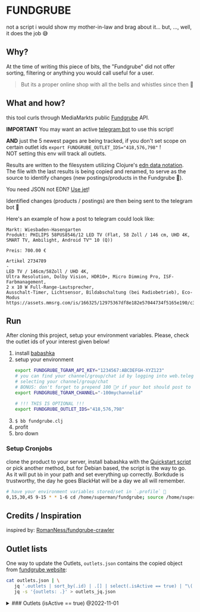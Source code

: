 # FUNDGRUBE

not a script i would show my mother-in-law and brag about it... but, ..., well, it does the job 😅 

## Why?

At the time of writing this piece of bits, the "Fundgrube" did not offer sorting, filtering or anything you would call useful for a user.

> But its a proper online shop with all the bells and whistles since then 🎉

## What and how?

this tool curls through MediaMarkts public [Fundgrube](https://www.mediamarkt.de/de/data/fundgrube) API. 

**IMPORTANT** You may want an active [telegram bot](https://core.telegram.org/bots/faq#how-do-i-create-a-bot) to use this script!

**AND** just the 5 newest pages are being tracked, if you don't set scope on certain outlet ids `export FUNDGRUBE_OUTLET_IDS="418,576,798"` !  
NOT setting this env will track all outlets.

Results are written to the filesystem utilizing Clojure's [edn data notation](https://github.com/edn-format/edn). The file with the last results is being copied and renamed, to serve as the source to identify changes (new postings/products in the Fundgrube 🤫).

You need JSON not EDN? [Use jet](https://github.com/borkdude/jet)!

Identified changes (products / postings) are then being sent to the telegram bot 🤖

Here's an example of how a post to telegram could look like:

```text
Markt: Wiesbaden-Hasengarten
Produkt: PHILIPS 58PUS8546/12 LED TV (Flat, 58 Zoll / 146 cm, UHD 4K, SMART TV, Ambilight, Android TV™ 10 (Q))

Preis: 700.00 €

Artikel 2734789
-
LED TV / 146cm/58Zoll / UHD 4K,
Ultra Resolution, Dolby Vision, HDR10+, Micro Dimming Pro, ISF-Farbmanagement,
2 x 10 W Full-Range-Lautsprecher,
Ausschalt-Timer, Lichtsensor, Bildabschaltung (bei Radiobetrieb), Eco-Modus
https://assets.mmsrg.com/is/166325/12975367df8e182e57044734f5165e190/c3/-/29336490249241a3925bcb97e235b830
```

## Run

After cloning this project, setup your environment variables. Please, check the outlet ids of your interest given below!

1. install [babashka](https://github.com/babashka/babashka)
2. setup your environment 
   ```bash
   export FUNDGRUBE_TGRAM_API_KEY="1234567:ABCDEFGH-XYZ123"
   # you can find your channel/group/chat id by logging into web.telegram.org
   # selecting your channel/group/chat
   # BONUS: don't forget to prepend 100 🤷‍♂️ if your bot should post to a channel
   export FUNDGRUBE_TGRAM_CHANNEL="-100mychannelid"

   # !!! THIS IS OPTIONAL !!!
   export FUNDGRUBE_OUTLET_IDS="418,576,798"
   ```
3. `$ bb fundgrube.clj`
4. profit
5. bro down

### Setup Cronjobs

clone the product to your server, install babashka with the [Quickstart script](https://github.com/babashka/babashka#quickstart) or pick another method, but for Debian based, the script is the way to go. As it will put `bb` in your path and set everything up correctly. Borkdude is trustworthy, the day he goes BlackHat will be a day we all will remember. 

```bash
# have your environment variables stored/set in `.profile` 🤗
0,15,30,45 9-15 * * 1-6 cd /home/superman/fundgrube; source /home/superman/.profile; bb /home/superman/fundgrube/fundgrube.clj
```

## Credits / Inspiration

inspired by: [RomanNess/fundgrube-crawler](https://github.com/RomanNess/fundgrube-crawler)

## Outlet lists

One way to update the Outlets, `outlets.json` contains the copied object from [fundgrube website](https://www.mediamarkt.de/de/data/fundgrube):

```bash 
cat outlets.json | \
   jq '.outlets | sort_by(.id) | .[] | select(.isActive == true) | "\(.id), \(.nameFull)"' | \
   jq -s '{outlets: .}' > outlets_jq.json
```

<details>
  <summary>### Outlets (isActive == true) @2022-11-01</summary>

```json
{
  "outlets": [
    "32, MediaMarkt Fellbach (Alte B14)",
    "99, MediaMarkt Neunkirchen",
    "114, MediaMarkt Itzehoe",
    "135, MediaMarkt Emden",
    "182, MediaMarkt Siegen – Weidenau",
    "189, MediaMarkt Stade",
    "190, MediaMarkt Berlin-Mitte im Alexa",
    "234, MediaMarkt Henstedt-Ulzburg",
    "246, MediaMarkt Baden-Baden",
    "250, MediaMarkt Düsseldorf-Metrostraße",
    "251, MediaMarkt Castrop-Rauxel (im Castrop-Park)",
    "252, MediaMarkt Alzey (im Rheinhessen-Center)",
    "253, MediaMarkt Saarlouis (im Globus-Center)",
    "254, MediaMarkt Heidenheim (Schloss Arkaden)",
    "256, MediaMarkt Wetzlar",
    "257, MediaMarkt Köln-Kalk (in den Köln-Arcaden)",
    "259, MediaMarkt Bremen (Waterfront)",
    "260, MediaMarkt Hamburg-Altona (im Bahnhof Altona)",
    "261, MediaMarkt Peine",
    "262, MediaMarkt Berlin-Prenzlauer Berg (Ecke Ostseestraße)",
    "263, MediaMarkt Karlsruhe - Ettlinger Tor",
    "264, MediaMarkt Deggendorf",
    "265, MediaMarkt Traunreut",
    "266, MediaMarkt Erfurt T.E.C. (im T.E.C.)",
    "267, MediaMarkt Gießen",
    "268, MediaMarkt Neustadt an der Weinstraße",
    "269, MediaMarkt Mönchengladbach",
    "270, MediaMarkt Berlin-Steglitz Im Schloss",
    "271, MediaMarkt Duisburg-Großenbaum",
    "272, MediaMarkt Bad Neustadt",
    "273, MediaMarkt Würzburg-Dürrbachau",
    "274, MediaMarkt Meerane",
    "275, MediaMarkt Buchholz in der Nordheide",
    "278, MediaMarkt Dietzenbach",
    "279, MediaMarkt Eschweiler",
    "280, MediaMarkt Papenburg",
    "376, MediaMarkt Neuss",
    "377, MediaMarkt Düsseldorf-Bilk Arcaden (Ecke Bachstraße)",
    "378, MediaMarkt Holzminden",
    "381, MediaMarkt Erding (im West Erding Park)",
    "382, MediaMarkt Halberstadt",
    "401, MediaMarkt Regensburg",
    "402, MediaMarkt Stuttgart-Feuerbach",
    "403, MediaMarkt Bochum-Ruhrpark",
    "404, MediaMarkt Berlin-Waltersdorf",
    "405, MediaMarkt Mülheim",
    "406, MediaMarkt Berlin-Wedding",
    "407, MediaMarkt Nürnberg-Kleinreuth",
    "408, MediaMarkt Erlangen",
    "409, MediaMarkt Erfurt im Thüringen Park",
    "410, MediaMarkt Ludwigshafen-Oggersheim (im Einkaufspark Oggersheim)",
    "411, MediaMarkt Wolfsburg",
    "412, MediaMarkt Berlin-Spandau",
    "414, MediaMarkt Kempten-Allgäu",
    "415, MediaMarkt München-Euroindustriepark",
    "416, MediaMarkt Aschaffenburg",
    "417, MediaMarkt Passau",
    "418, MediaMarkt Mainz",
    "419, MediaMarkt Egelsbach",
    "420, MediaMarkt Kaiserslautern",
    "421, MediaMarkt Freiburg",
    "422, MediaMarkt Reutlingen",
    "423, MediaMarkt Zwickau",
    "424, MediaMarkt Essen",
    "425, MediaMarkt Duisburg-Marxloh",
    "426, MediaMarkt Belm-Osnabrück",
    "427, MediaMarkt Paderborn (im Südring-Einkaufscenter)",
    "428, MediaMarkt Bremerhaven Schiffdorf-Spaden",
    "429, MediaMarkt Rostock-Sievershagen",
    "430, MediaMarkt Günthersdorf",
    "431, MediaMarkt Braunschweig",
    "432, MediaMarkt Mannheim-Neckarau",
    "434, MediaMarkt Herzogenrath",
    "436, MediaMarkt Rosenheim",
    "437, MediaMarkt Straubing",
    "438, MediaMarkt Hallstadt-Bamberg",
    "439, MediaMarkt Würzburg",
    "440, MediaMarkt Schwentinental",
    "441, MediaMarkt Kiel",
    "442, MediaMarkt Hamburg-Nedderfeld",
    "443, MediaMarkt Pirmasens",
    "444, MediaMarkt Pforzheim",
    "445, MediaMarkt Porta Westfalica (Minden)",
    "446, MediaMarkt Bielefeld",
    "447, MediaMarkt Frankfurt-Nordwestzentrum",
    "448, MediaMarkt Fulda am Emaillierwerk",
    "449, MediaMarkt Halle-Peißen",
    "450, MediaMarkt Ludwigsburg",
    "453, MediaMarkt Recklinghausen",
    "454, MediaMarkt Bremen (Weserpark)",
    "455, MediaMarkt Lüneburg",
    "456, MediaMarkt Neu-Ulm",
    "457, MediaMarkt Bischofsheim",
    "458, MediaMarkt Saarbrücken-Saarbasar",
    "459, MediaMarkt Berlin-Neukölln in den Neukölln-Arcaden",
    "460, MediaMarkt Dresden-Kaufpark",
    "461, MediaMarkt München-Solln",
    "462, MediaMarkt Hildesheim",
    "463, MediaMarkt Göttingen",
    "464, MediaMarkt Esslingen",
    "465, MediaMarkt Koblenz",
    "466, MediaMarkt Ingolstadt",
    "467, MediaMarkt Hof",
    "469, MediaMarkt Hamburg-Billstedt",
    "470, MediaMarkt Potsdam Im Sterncenter",
    "471, MediaMarkt Landshut",
    "472, MediaMarkt Bad Dürrheim",
    "473, MediaMarkt Ravensburg",
    "474, MediaMarkt Köln-Marsdorf",
    "475, MediaMarkt Lübeck",
    "476, MediaMarkt Hamburg-Wandsbek",
    "477, MediaMarkt Worms (im WEP)",
    "478, MediaMarkt Schwedt (Oder Center Schwedt)",
    "479, MediaMarkt Sindelfingen (im Breuningerland)",
    "480, MediaMarkt Dresden-ElbePark",
    "481, MediaMarkt Magdeburg-Pfahlberg",
    "482, MediaMarkt München-Pasing",
    "483, MediaMarkt Berlin-Biesdorf",
    "485, MediaMarkt Kassel (DEZ Kassel)",
    "486, MediaMarkt Plauen",
    "487, MediaMarkt Schweinfurt",
    "488, MediaMarkt Krefeld",
    "490, MediaMarkt Stralsund (im Strelapark EKZ)",
    "491, MediaMarkt Hameln",
    "492, MediaMarkt Chemnitz-Sachsenallee (im EKZ Sachsenallee)",
    "493, MediaMarkt Nürnberg-Langwasser",
    "494, MediaMarkt Offenburg",
    "495, MediaMarkt Lahr",
    "496, MediaMarkt München-Haidhausen",
    "497, MediaMarkt Leipzig-Paunsdorf (im Paunsdorf-Center)",
    "498, MediaMarkt Halstenbek",
    "500, MediaMarkt Neubrandenburg",
    "501, MediaMarkt Schwerin (im Schloßpark-Center)",
    "502, MediaMarkt Konstanz",
    "503, MediaMarkt Ansbach",
    "505, MediaMarkt Bruchsal",
    "506, MediaMarkt Augsburg-Oberhausen",
    "507, MediaMarkt Münster (im Gewerbegebiet Süd)",
    "508, MediaMarkt Chemnitz-Röhrsdorf (im Chemnitz-Center)",
    "509, MediaMarkt Flensburg",
    "510, MediaMarkt Berlin-Tegel in den Borsighallen",
    "511, MediaMarkt Neumünster",
    "514, MediaMarkt Aschaffenburg-City (City-Galerie)",
    "515, MediaMarkt Würzburg-City",
    "516, MediaMarkt Nordhorn",
    "517, MediaMarkt Schwäbisch Gmünd",
    "519, MediaMarkt Nagold",
    "521, MediaMarkt Kirchheim (im Nanz Center)",
    "522, MediaMarkt Schorndorf",
    "523, MediaMarkt Schwäbisch Hall",
    "525, MediaMarkt Crailsheim",
    "526, MediaMarkt Aalen",
    "527, MediaMarkt Heilbronn (am Europaplatz)",
    "529, MediaMarkt Backnang",
    "530, MediaMarkt Mosbach",
    "531, MediaMarkt Sinsheim",
    "532, MediaMarkt Eislingen",
    "534, MediaMarkt Karlsruhe - Bulach",
    "538, MediaMarkt Viernheim",
    "539, MediaMarkt Köln City am Dom",
    "540, MediaMarkt Neuwied",
    "541, MediaMarkt Cottbus",
    "542, MediaMarkt Hannover-Vahrenheide",
    "543, MediaMarkt Jena",
    "544, MediaMarkt Albstadt",
    "545, MediaMarkt Hamburg-Hummelsbüttel",
    "546, MediaMarkt Heppenheim",
    "547, MediaMarkt Hannover-Wülfel",
    "548, MediaMarkt Coburg",
    "549, MediaMarkt Homburg (im Saarpfalz-Center)",
    "550, MediaMarkt Velbert",
    "551, MediaMarkt Bad Kreuznach",
    "552, MediaMarkt Main-Taunus-Zentrum",
    "553, MediaMarkt Zella-Mehlis",
    "554, MediaMarkt Trier  (Alleencenter direkt am Hbf)",
    "555, MediaMarkt Frankfurt-Borsigallee",
    "556, MediaMarkt Buxtehude",
    "558, MediaMarkt Augsburg-Göggingen",
    "559, MediaMarkt Goslar",
    "560, MediaMarkt Rheine",
    "561, MediaMarkt Heide (im Gewerbegebiet Ost)",
    "562, MediaMarkt Landau",
    "563, MediaMarkt Weiterstadt",
    "564, MediaMarkt Greifswald",
    "565, MediaMarkt Rostock-Brinckmansdorf",
    "566, MediaMarkt Singen",
    "567, MediaMarkt Lingen",
    "568, MediaMarkt Wuppertal",
    "569, MediaMarkt Magdeburg-Bördepark",
    "570, MediaMarkt Friedrichshafen (im Bodensee-Center)",
    "571, MediaMarkt Limburg",
    "572, MediaMarkt Ulm",
    "573, MediaMarkt Saarbrücken auf den Saarterrassen",
    "574, MediaMarkt Gütersloh (ggü. der Feuerwehr)",
    "575, MediaMarkt Nürnberg-Schoppershof (im MERCADO Center)",
    "576, MediaMarkt Wiesbaden-Hasengarten",
    "577, MediaMarkt Heidelberg-Rohrbach (im Einkaufszentrum)",
    "578, MediaMarkt Berlin-Schöneweide im Zentrum Schöneweide",
    "579, MediaMarkt Mühldorf am Inn",
    "581, MediaMarkt Marburg",
    "582, MediaMarkt Gründau-Lieblos",
    "583, MediaMarkt Weilheim",
    "584, MediaMarkt Memmingen",
    "585, MediaMarkt Donauwörth",
    "587, MediaMarkt Marktredwitz",
    "588, MediaMarkt Weiden",
    "589, MediaMarkt Dessau",
    "590, MediaMarkt Nienburg",
    "591, MediaMarkt Mannheim-Sandhofen",
    "593, MediaMarkt Idar-Oberstein (im Gewerbepark Nahetal)",
    "594, MediaMarkt Hamburg-Harburg",
    "595, MediaMarkt Hückelhoven",
    "624, MediaMarkt Landsberg am Lech",
    "649, MediaMarkt Dresden Centrum-Galerie",
    "798, MediaMarkt Wiesbaden-Äppelallee",
    "1172, MediaMarkt Hamburg-Oststeinbek",
    "1173, MediaMarkt Neutraubling",
    "1182, MediaMarkt Dortmund Indupark",
    "1183, MediaMarkt Elmshorn",
    "1184, MediaMarkt Wilhelmshaven",
    "1189, MediaMarkt Riesa",
    "1201, MediaMarkt Schwabach",
    "1212, MediaMarkt Stadthagen",
    "1229, MediaMarkt Leipzig Höfe am Brühl",
    "1231, MediaMarkt Kulmbach",
    "1232, MediaMarkt Dorsten",
    "1233, MediaMarkt Lippstadt",
    "1247, MediaMarkt Neuburg an der Donau",
    "1248, MediaMarkt Nördlingen",
    "1254, MediaMarkt Amberg",
    "1287, MediaMarkt Karlsfeld",
    "1307, MediaMarkt Gifhorn",
    "1309, MediaMarkt Bonn",
    "1334, MediaMarkt Eisenach",
    "1350, MediaMarkt Stuttgart Milaneo",
    "1392, MediaMarkt Neumarkt",
    "1397, MediaMarkt Leinfelden-Echterdingen",
    "1400, MediaMarkt Nordhausen",
    "1443, MediaMarkt Salzgitter",
    "1465, MediaMarkt Berlin-Hauptbahnhof",
    "1466, MediaMarkt Böblingen (im EKZ Mercaden)",
    "1775, MediaMarkt Dortmund-Hörde",
    "1776, MediaMarkt Weinheim",
    "1787, MediaMarkt Schweinfurt City",
    "1826, MediaMarkt Bornheim",
    "1841, MediaMarkt Burghausen",
    "1878, MediaMarkt Forchheim",
    "1964, MediaMarkt Leer",
    "6058, MediaMarkt Bergisch Gladbach"
  ]
}
```

</details>

